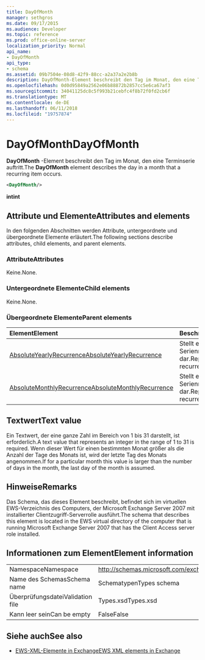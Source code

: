 ```yaml
---
title: DayOfMonth
manager: sethgros
ms.date: 09/17/2015
ms.audience: Developer
ms.topic: reference
ms.prod: office-online-server
localization_priority: Normal
api_name:
- DayOfMonth
api_type:
- schema
ms.assetid: 09b7504e-08d8-42f9-88cc-a2a37a2e2b8b
description: DayOfMonth-Element beschreibt den Tag im Monat, den eine Terminserie auftritt.
ms.openlocfilehash: 0d0d95849a2562e06b88872b2857cc5e6ca67af3
ms.sourcegitcommit: 34041125dc8c5f993b21cebfc4f8b72f0fd2cb6f
ms.translationtype: MT
ms.contentlocale: de-DE
ms.lasthandoff: 06/11/2018
ms.locfileid: "19757874"
---
```

# <a name="dayofmonth"></a><span data-ttu-id="ca064-103">DayOfMonth</span><span class="sxs-lookup"><span data-stu-id="ca064-103">DayOfMonth</span></span>

<span data-ttu-id="ca064-104">**DayOfMonth** -Element beschreibt den Tag im Monat, den eine Terminserie auftritt.</span><span class="sxs-lookup"><span data-stu-id="ca064-104">The **DayOfMonth** element describes the day in a month that a recurring item occurs.</span></span> 
  
```xml
<DayOfMonth/>
```

<span data-ttu-id="ca064-105">**int**</span><span class="sxs-lookup"><span data-stu-id="ca064-105">**int**</span></span>

## <a name="attributes-and-elements"></a><span data-ttu-id="ca064-106">Attribute und Elemente</span><span class="sxs-lookup"><span data-stu-id="ca064-106">Attributes and elements</span></span>

<span data-ttu-id="ca064-107">In den folgenden Abschnitten werden Attribute, untergeordnete und übergeordnete Elemente erläutert.</span><span class="sxs-lookup"><span data-stu-id="ca064-107">The following sections describe attributes, child elements, and parent elements.</span></span>
  
### <a name="attributes"></a><span data-ttu-id="ca064-108">Attribute</span><span class="sxs-lookup"><span data-stu-id="ca064-108">Attributes</span></span>

<span data-ttu-id="ca064-109">Keine.</span><span class="sxs-lookup"><span data-stu-id="ca064-109">None.</span></span>
  
### <a name="child-elements"></a><span data-ttu-id="ca064-110">Untergeordnete Elemente</span><span class="sxs-lookup"><span data-stu-id="ca064-110">Child elements</span></span>

<span data-ttu-id="ca064-111">Keine.</span><span class="sxs-lookup"><span data-stu-id="ca064-111">None.</span></span>
  
### <a name="parent-elements"></a><span data-ttu-id="ca064-112">Übergeordnete Elemente</span><span class="sxs-lookup"><span data-stu-id="ca064-112">Parent elements</span></span>

|<span data-ttu-id="ca064-113">**Element**</span><span class="sxs-lookup"><span data-stu-id="ca064-113">**Element**</span></span>|<span data-ttu-id="ca064-114">**Beschreibung**</span><span class="sxs-lookup"><span data-stu-id="ca064-114">**Description**</span></span>|
|:-----|:-----|
|[<span data-ttu-id="ca064-115">AbsoluteYearlyRecurrence</span><span class="sxs-lookup"><span data-stu-id="ca064-115">AbsoluteYearlyRecurrence</span></span>](absoluteyearlyrecurrence.md) <br/> |<span data-ttu-id="ca064-116">Stellt ein jährliches Serienmuster dar.</span><span class="sxs-lookup"><span data-stu-id="ca064-116">Represents a yearly recurrence pattern.</span></span>  <br/> |
|[<span data-ttu-id="ca064-117">AbsoluteMonthlyRecurrence</span><span class="sxs-lookup"><span data-stu-id="ca064-117">AbsoluteMonthlyRecurrence</span></span>](absolutemonthlyrecurrence.md) <br/> |<span data-ttu-id="ca064-118">Stellt ein monatliches Serienmuster dar.</span><span class="sxs-lookup"><span data-stu-id="ca064-118">Represents a monthly recurrence pattern.</span></span>  <br/> |
   
## <a name="text-value"></a><span data-ttu-id="ca064-119">Textwert</span><span class="sxs-lookup"><span data-stu-id="ca064-119">Text value</span></span>

<span data-ttu-id="ca064-120">Ein Textwert, der eine ganze Zahl im Bereich von 1 bis 31 darstellt, ist erforderlich.</span><span class="sxs-lookup"><span data-stu-id="ca064-120">A text value that represents an integer in the range of 1 to 31 is required.</span></span> <span data-ttu-id="ca064-121">Wenn dieser Wert für einen bestimmten Monat größer als die Anzahl der Tage des Monats ist, wird der letzte Tag des Monats angenommen.</span><span class="sxs-lookup"><span data-stu-id="ca064-121">If for a particular month this value is larger than the number of days in the month, the last day of the month is assumed.</span></span>
  
## <a name="remarks"></a><span data-ttu-id="ca064-122">Hinweise</span><span class="sxs-lookup"><span data-stu-id="ca064-122">Remarks</span></span>

<span data-ttu-id="ca064-123">Das Schema, das dieses Element beschreibt, befindet sich im virtuellen EWS-Verzeichnis des Computers, der Microsoft Exchange Server 2007 mit installierter Clientzugriff-Serverrolle ausführt.</span><span class="sxs-lookup"><span data-stu-id="ca064-123">The schema that describes this element is located in the EWS virtual directory of the computer that is running Microsoft Exchange Server 2007 that has the Client Access server role installed.</span></span>
  
## <a name="element-information"></a><span data-ttu-id="ca064-124">Informationen zum Element</span><span class="sxs-lookup"><span data-stu-id="ca064-124">Element information</span></span>

|||
|:-----|:-----|
|<span data-ttu-id="ca064-125">Namespace</span><span class="sxs-lookup"><span data-stu-id="ca064-125">Namespace</span></span>  <br/> |http://schemas.microsoft.com/exchange/services/2006/types  <br/> |
|<span data-ttu-id="ca064-126">Name des Schemas</span><span class="sxs-lookup"><span data-stu-id="ca064-126">Schema name</span></span>  <br/> |<span data-ttu-id="ca064-127">Schematypen</span><span class="sxs-lookup"><span data-stu-id="ca064-127">Types schema</span></span>  <br/> |
|<span data-ttu-id="ca064-128">Überprüfungsdatei</span><span class="sxs-lookup"><span data-stu-id="ca064-128">Validation file</span></span>  <br/> |<span data-ttu-id="ca064-129">Types.xsd</span><span class="sxs-lookup"><span data-stu-id="ca064-129">Types.xsd</span></span>  <br/> |
|<span data-ttu-id="ca064-130">Kann leer sein</span><span class="sxs-lookup"><span data-stu-id="ca064-130">Can be empty</span></span>  <br/> |<span data-ttu-id="ca064-131">False</span><span class="sxs-lookup"><span data-stu-id="ca064-131">False</span></span>  <br/> |
   
## <a name="see-also"></a><span data-ttu-id="ca064-132">Siehe auch</span><span class="sxs-lookup"><span data-stu-id="ca064-132">See also</span></span>

- [<span data-ttu-id="ca064-133">EWS-XML-Elemente in Exchange</span><span class="sxs-lookup"><span data-stu-id="ca064-133">EWS XML elements in Exchange</span></span>](ews-xml-elements-in-exchange.md)

